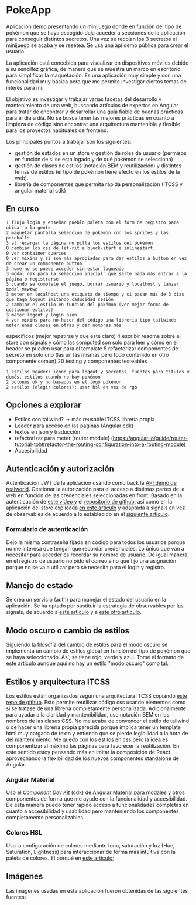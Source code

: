# PokeApp

Aplicación demo presentando un minijuego donde en función del tipo de pokémon que se haya escogido deja acceder a secciones de la aplicación para conseguir distintos secretos. Una vez se recojan los 3 secretos el minijuego se acaba y se resetea. Se usa una api demo pública para crear el usuario.

La aplicación está concebida para visualizar en dispositivos móviles debido a su sencillez gráfica, de manera que se muestra un marco en escritorio para simplificar la maquetación. Es una aplicación muy simple y con una funcionalidad muy básica pero que me permite investigar ciertos temas de interés para mí.

El objetivo es investigar y trabajar varias facetas del desarrollo y mantenimiento de una web, buscando artículos de expertos en Angular para tratar de encontrar y desarrollar una guía fiable de buenas prácticas para el día a día. No se busca tener las mejores prácticas en cuanto a limpieza de código sino encontrar una arquitectura mantenible y flexible para los proyectos habituales de frontend. 

Los principales puntos a trabajar son los siguientes:
- gestión de estados en un store y gestión de roles de usuario (permisos en función de si se está logado y de qué pokémon se selecciona)
- gestión de clases de estilos (notación BEM y reutilización) y distintos temas de estilos (el tipo de pokémon tiene efecto en los estilos de la web). 
- librería de componentes que permita rápida personalización (ITCSS y angular material cdk)


## En curso
	1 flujo login y enseñar pueblo paleta con el form de registro para ubicar a la gente
	2 maquetar pantalla selección de pokemon con los sprites y las pokeballs
	3 al recargar la página no pilla los estilos del pokémon
	0 cambiar los css de lef-rit a block-start e inlinestart
	0 ver container queries
	0 ver mixins y si son más apropiadas para dar estilos a button en vez de crear un componente button
	3 home no se puede acceder sin estar logueado
	3 modal oak para la selección inicial: que salte nada más entrar a la página o registrarse	
	3 cuando se complete el juego, borrar usuario y localhost y lanzar modal mewtwo
	3 meter en localhost una etiqueta de tiempo y si pasan más de 3 días que haga logout imitando caducidad sesión
	2 cambiar el estilo en función del pokémon (ver mejor forma de gestionar estilos)
	3 meter logout y login bien
	4 ver mixins para no hacer del código una librería tipo tailwind: meter unas clases en otras y dar nombres más 
específicos (mejor repetirse y que esté claro)
	4 escribir readme sobre el store con signals y cómo las computed son solo para leer y cómo en el header se pueden usar 
para el template
	5 refactorizar componentes de secreto en solo uno (las url las mismas pero todo contenido en otro componente común)
	20 testing y componentes testeables
	
	1 estilos header: icono para logout y secretos, fuentes para títulos y demás, estilos cuando no hay pokémon 
	2 botones ok y no basados en el logo pokémon
	2 estilos (elegir colores): usar hsl en vez de rgb



## Opciones a explorar
- Estilos con tailwind? -> más reusable ITCSS librería propia
- Loader para acceso en las páginas (Angular cdk)
- textos en json y traducción 
- refactorizar para meter [router module] (https://angular.io/guide/router-tutorial-toh#refactor-the-routing-configuration-into-a-routing-module)
- Accesibilidad


## Autenticación y autorización
Autenticación JWT de la aplicación usando como back la [API demo de realworld](https://realworld-docs.netlify.app/docs/specs/frontend-specs/swagger/). Gestionar la autorización para el acceso a distintas partes de la web en función de las credenciales seleccionadas en front.
Basado en la autenticación de [este vídeo](https://www.youtube.com/watch?v=foUS5JlDlCs) y el [repositorio de github](https://github.com/joshuamorony/angularstart-chat), así como en la aplicación del store explicada [en este artículo](https://blog.angulartraining.com/tutorial-state-management-with-observable-store-services-5ba53d87ad94) y adaptada a signals en vez de observables de acuerdo a lo establecido en el [siguiente artículo](https://blog.angulartraining.com/angular-signal-based-components-tutorial-4e4b4b1dfa96).

### Formulario de autenticación
Dejo la misma contraseña fijada en código para todos los usuarios porque no me interesa que tengan que recordar credenciales. Lo único que van a necesitar para acceder es recordar su nombre de usuario.
De igual manera, en el registro de usuario no pido el correo sino que fijo una asignación porque no se va a utilizar pero se necesita para el login y registro. 

## Manejo de estado
Se crea un servicio (auth) para manejar el estado del usuario en la aplicación. Se ha optado por sustituir la estrategia de observables por las signals, de acuerdo a [este artículo](https://blog.angulartraining.com/angular-signal-based-components-tutorial-4e4b4b1dfa96) y a [este otro artículo](https://blog.angulartraining.com/angular-signals-best-practices-around-exposing-signals-5385452150a1).

## Modo oscuro o cambio de estilos
Siguiendo la filosofía del cambio de estilos para el modo oscuro se implementa un cambio de estilos global en función del tipo de pokémon que se haya seleccionado. Así, se tiene rojo, verde y azul. Tomé el formato de [este artículo](https://blog.angulartraining.com/how-to-implement-a-dark-theme-with-css-and-angular-2cfd98b9455d) aunque aquí no hay un estilo "modo oscuro" como tal.

## Estilos y arquitectura ITCSS
Los estilos están organizados según una arquitectura ITCSS copiando [este repo de github](https://github.com/abelcabezaroman/scss-architecture/blob/master/settings/_base.settings.scss). 
Esto permite reutilizar código css usando elementos como si se tratase de una librería completamente personalizada. 
Adicionalmente para ayudar a la claridad y mantenibilidad, uso notación BEM en los nombres de las clases CSS.
No me acaba de convencer el estilo de tailwind o de hacer una librería propia parecida porque implica tener un template html muy cargado de texto y entiendo que se pierde legibilidad a la hora de del mantenimiento. Me quedo con los estilos en css pero la idea es componentizar al máximo las páginas para favorecer la reutilización. 
En este sentido estoy pensando más en imitar la composición de React aprovechando la flexibilidad de los nuevos componentes standalone de Angular. 

### Angular Material
Uso el [_Component Dev Kit_ (cdk) de Angular Material](https://material.angular.io/cdk/categories) para modales y otros componentes de forma que me ayude con la funcionalidad y accesibilidad. De esta manera puedo tener rápido acceso a funcionalidades completas en cuanto a accesibilidad y usabilidad pero manteniendo los componentes completamente personalizables.

### Colores HSL
Uso la configuración de colores mediante tono, saturación y luz (Hue, Saturation, Lightness) para interaccionar de forma más intuitiva con la paleta de colores.
El porqué en [este artículo](https://www.uifrommars.com/que-es-hsl/);

## Imágenes
Las imágenes usadas en esta aplicación fueron obtenidas de las siguientes fuentes: